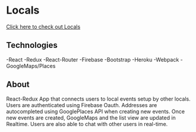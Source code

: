 # Locals 
[Click here to check out Locals](https://join-locals.herokuapp.com/)

## Technologies
-React
-Redux
-React-Router
-Firebase
-Bootstrap
-Heroku
-Webpack
-GoogleMaps/Places

## About
React-Redux App that connects users to local events setup by other locals. Users are authenticated using Firebase Oauth. Addresses are autocompleted using GooglePlaces API when creating new events. Once new events are created, GoogleMaps and the list view are updated in Realtime. Users are also able to chat with other users in real-time.




